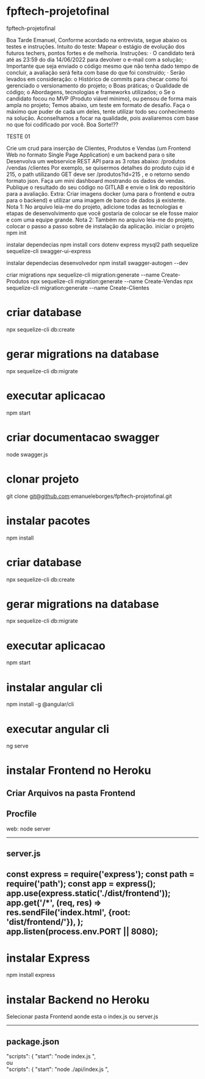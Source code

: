 # fpftech-projetofinal
fpftech-projetofinal

Boa Tarde Emanuel, Conforme acordado na entrevista, segue abaixo os testes e instruções. Intuito do teste: Mapear o estágio de evolução dos futuros techers, pontos fortes e de melhoria. Instruções: · O candidato terá até as 23:59 do dia 14/06/2022 para devolver o e-mail com a solução; · Importante que seja enviado o código mesmo que não tenha dado tempo de concluir, a avaliação será feita com base do que foi construído; · Serão levados em consideração: o Histórico de commits para checar como foi gerenciado o versionamento do projeto; o Boas práticas; o Qualidade de código; o Abordagens, tecnologias e frameworks utilizados; o Se o candidato focou no MVP (Produto viável mínimo), ou pensou de forma mais ampla no projeto; Temos abaixo, um teste em formato de desafio. Faça o máximo que puder de cada um deles, tente utilizar todo seu conhecimento na solução. Aconselhamos a focar na qualidade, pois avaliaremos com base no que foi codificado por você. Boa Sorte!??

TESTE 01

Crie um crud para inserção de Clientes, Produtos e Vendas (um Frontend Web no formato Single Page Application) e um backend para o site
Desenvolva um webservice REST API para as 3 rotas abaixo: /produtos /vendas /clientes Por exemplo, se quisermos detalhes do produto cujo id é 215, o path utilizando GET deve ser /produtos?id=215 , e o retorno sendo formato json.
Faça um mini dashboard mostrando os dados de vendas.
Publique o resultado do seu código no GITLAB e envie o link do repositório para a avaliação. Extra: Criar imagens docker (uma para o frontend e outra para o backend) e utilizar uma imagem de banco de dados já existente. Nota 1: No arquivo leia-me do projeto, adicione todas as tecnologias e etapas de desenvolvimento que você gostaria de colocar se ele fosse maior e com uma equipe grande. Nota 2: Também no arquivo leia-me do projeto, colocar o passo a passo sobre de instalação da aplicação.
iniciar o projeto
npm init

instalar dependecias
npm install cors dotenv express mysql2 path sequelize sequelize-cli swagger-ui-express

instalar dependecias desenvolvedor
npm install swagger-autogen --dev

criar migrations
npx sequelize-cli migration:generate --name Create-Produtos npx sequelize-cli migration:generate --name Create-Vendas npx sequelize-cli migration:generate --name Create-Clientes

# criar database
npx sequelize-cli db:create

# gerar migrations na database
npx sequelize-cli db:migrate

# executar aplicacao
npm start

# criar documentacao swagger
node swagger.js

# clonar projeto
git clone git@github.com:emanueleborges/fpftech-projetofinal.git

# instalar pacotes
npm install

# criar database
npx sequelize-cli db:create

# gerar migrations na database
npx sequelize-cli db:migrate

# executar aplicacao
npm start

# instalar angular cli
npm install -g @angular/cli

# executar angular cli
ng serve

# instalar Frontend no Heroku

Criar Arquivos na pasta Frontend   
------------------------------------------
Procfile
------------------------------------------
web: node server


------------------------------------------
server.js
------------------------------------------
const express = require('express');
const path = require('path');
const app = express();
app.use(express.static('./dist/frontend'));
app.get('/*', (req, res) =>
    res.sendFile('index.html', {root: 'dist/frontend/'}),
);
app.listen(process.env.PORT || 8080);
------------------------------------------

# instalar Express 
npm install express

# instalar Backend no Heroku
Selecionar pasta Frontend aonde esta o index.js ou server.js   

------------------------------------------
package.json
------------------------------------------
"scripts": {
    "start": "node index.js ",    
    ou  
"scripts": {
    "start": "node ./api/index.js ",
